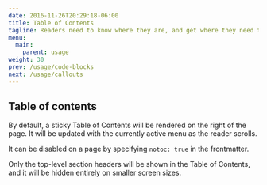 ```yaml
---
date: 2016-11-26T20:29:18-06:00
title: Table of Contents
tagline: Readers need to know where they are, and get where they need to go quickly.<br/>JustDocs utilizes a sticky, responsive Table of Contents menu for each page.
menu:
  main:
    parent: usage
weight: 30
prev: /usage/code-blocks
next: /usage/callouts
---
```


## Table of contents

By default, a sticky Table of Contents will be rendered on the right of the page.
It will be updated with the currently active menu as the reader scrolls.

It can be disabled on a page by specifying `notoc: true` in the frontmatter.

Only the top-level section headers will be shown in the Table of Contents, and it will be hidden entirely on smaller screen sizes.
